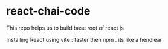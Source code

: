 # react-chai-code
This repo helps us to build base root of react js

Installing React using vite : faster then npm . its like a hendlear
